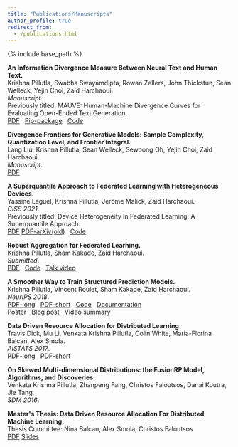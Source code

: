 ```yaml
---
title: "Publications/Manuscripts"
author_profile: true
redirect_from: 
  - /publications.html
---
```


{% include base_path %}



<!-- Leave two spaces at the end -->

**An Information Divergence Measure Between Neural Text and Human Text.**  
Krishna Pillutla, Swabha Swayamdipta, Rowan Zellers, John Thickstun, Sean Welleck, Yejin Choi, Zaid Harchaoui.  
*Manuscript*.  
Previously titled: MAUVE: Human-Machine Divergence Curves for Evaluating Open-Ended Text Generation.  
[PDF](https://arxiv.org/pdf/2102.01454.pdf) &nbsp;
[Pip-package](https://github.com/krishnap25/mauve) &nbsp;
[Code](https://github.com/krishnap25/mauve-experiments)

**Divergence Frontiers for Generative Models: Sample Complexity, Quantization Level, and Frontier Integral.**  
Lang Liu, Krishna Pillutla, Sean Welleck, Sewoong Oh, Yejin Choi, Zaid Harchaoui.  
*Manuscript*.  
[PDF](https://arxiv.org/pdf/2106.07898.pdf) 

**A Superquantile Approach to Federated Learning with Heterogeneous Devices.**  
Yassine Laguel, Krishna Pillutla, Jérôme Malick, Zaid Harchaoui.  
*CISS 2021*.  
Previously titled: Device Heterogeneity in Federated Learning: A Superquantile Approach.  
[PDF](/papers/2021_Simplicial_FL_CISS.pdf)
[PDF-arXiv(old)](https://arxiv.org/pdf/2002.11223.pdf) 
&nbsp;
[Code](https://github.com/krishnap25/simplicial-fl)

**Robust Aggregation for Federated Learning.**  
Krishna Pillutla, Sham Kakade, Zaid Harchaoui.  
*Submitted*.  
[PDF](/papers/2019_rfa.pdf) &nbsp;
[Code](https://github.com/krishnap25/RFA) &nbsp;
[Talk video](https://www.youtube.com/watch?v=-wNV8pbMNQk)

**A Smoother Way to Train Structured Prediction Models.**  
Krishna Pillutla, Vincent Roulet, Sham Kakade, Zaid Harchaoui.  
*NeurIPS 2018*.  
[PDF-long](https://arxiv.org/pdf/1902.03228.pdf) &nbsp;
[PDF-short](/papers/2018_neurips_smoother.pdf) &nbsp;
[Code](https://github.com/krishnap25/casimir) &nbsp;
[Documentation](https://homes.cs.washington.edu/~pillutla/documentation/casimir/)  
[Poster](/papers/2018_neurips_smoother_poster.pdf) &nbsp;
[Blog post](http://ads-institute.uw.edu//blog/2018/12/17/deep-struct-pred/) &nbsp;
[Video summary](https://youtu.be/DkmroHdthvk)

**Data Driven Resource Allocation for Distributed Learning.**  
Travis Dick, Mu Li, Venkata Krishna Pillutla, Colin White, Maria-Florina Balcan, Alex Smola.  
*AISTATS 2017*.  
[PDF-long](http://arxiv.org/abs/1512.04848) &nbsp;
[PDF-short](http://proceedings.mlr.press/v54/dick17a/dick17a.pdf) &nbsp;  


**On Skewed Multi-dimensional Distributions: the FusionRP Model, Algorithms, and Discoveries.**  
Venkata Krishna Pillutla, Zhanpeng Fang, Christos Faloutsos, Danai Koutra, Jie Tang.  
*SDM 2016*.


**Master's Thesis: Data Driven Resource Allocation For Distributed Machine Learning.**                 
Thesis Committee: Nina Balcan, Alex Smola, Christos Faloutsos  
     [PDF](/papers/mthesis.pdf) [Slides](/papers/mthesis_presentation.pdf)


<!-- The [DBLP](http://dblp.uni-trier.de/pers/hd/p/Pillutla:Venkata_Krishna) listing provides a comprehensive list of my publications. -->
